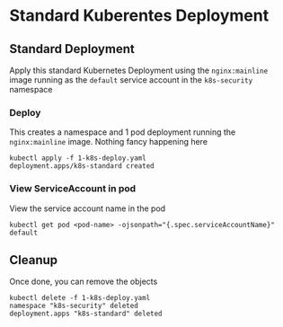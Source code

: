 # Standard Kuberentes Deployment

## Standard Deployment

Apply this standard Kubernetes Deployment using the `nginx:mainline` image running as the `default` service account in the `k8s-security` namespace


### Deploy

This creates a namespace and 1 pod deployment running the `nginx:mainline` image. Nothing fancy happening here

```shell
kubectl apply -f 1-k8s-deploy.yaml
deployment.apps/k8s-standard created
```


### View ServiceAccount in pod

View the service account name in the pod

```shell
kubectl get pod <pod-name> -ojsonpath="{.spec.serviceAccountName}"
default
```

## Cleanup

Once done, you can remove the objects

```shell
kubectl delete -f 1-k8s-deploy.yaml
namespace "k8s-security" deleted
deployment.apps "k8s-standard" deleted
```
